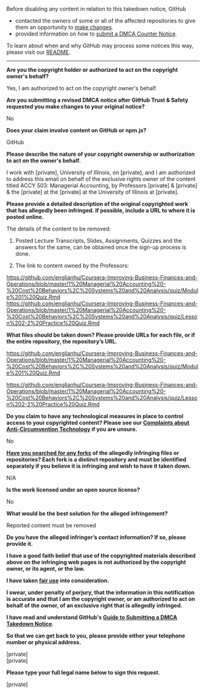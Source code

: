 Before disabling any content in relation to this takedown notice, GitHub
- contacted the owners of some or all of the affected repositories to give them an opportunity to [make changes](https://docs.github.com/en/github/site-policy/dmca-takedown-policy#a-how-does-this-actually-work).
- provided information on how to [submit a DMCA Counter Notice](https://docs.github.com/en/articles/guide-to-submitting-a-dmca-counter-notice).

To learn about when and why GitHub may process some notices this way, please visit our [README](https://github.com/github/dmca/blob/master/README.md#anatomy-of-a-takedown-notice).

---

**Are you the copyright holder or authorized to act on the copyright owner's behalf?**

Yes, I am authorized to act on the copyright owner's behalf.

**Are you submitting a revised DMCA notice after GitHub Trust & Safety requested you make changes to your original notice?**

No

**Does your claim involve content on GitHub or npm.js?**

GitHub

**Please describe the nature of your copyright ownership or authorization to act on the owner's behalf.**

I work with [private], University of Illinois, on [private], and I am authorized to address this email on behalf of the exclusive rights owner of the content titled ACCY 503: Managerial Accounting, by Professors [private] & [private] & the [private] at the [private] at the University of Illinois at [private].

**Please provide a detailed description of the original copyrighted work that has allegedly been infringed. If possible, include a URL to where it is posted online.**

The details of the content to be removed:

1) Posted Lecture Transcripts, Slides, Assignments, Quizzes and the answers for the same, can be obtained once the sign-up process is done.

2) The link to content owned by the Professors:

https://github.com/englianhu/Coursera-Improving-Business-Finances-and-Operations/blob/master/1%20Managerial%20Accounting%20-%20Cost%20Behaviors%2C%20Systems%20and%20Analysis/quiz/Module%201%20Quiz.Rmd  
https://github.com/englianhu/Coursera-Improving-Business-Finances-and-Operations/blob/master/1%20Managerial%20Accounting%20-%20Cost%20Behaviors%2C%20Systems%20and%20Analysis/quiz/Lesson%202-2%20Practice%20Quiz.Rmd

**What files should be taken down? Please provide URLs for each file, or if the entire repository, the repository’s URL.**

https://github.com/englianhu/Coursera-Improving-Business-Finances-and-Operations/blob/master/1%20Managerial%20Accounting%20-%20Cost%20Behaviors%2C%20Systems%20and%20Analysis/quiz/Module%201%20Quiz.Rmd

https://github.com/englianhu/Coursera-Improving-Business-Finances-and-Operations/blob/master/1%20Managerial%20Accounting%20-%20Cost%20Behaviors%2C%20Systems%20and%20Analysis/quiz/Lesson%202-2%20Practice%20Quiz.Rmd

**Do you claim to have any technological measures in place to control access to your copyrighted content? Please see our <a href="https://docs.github.com/articles/guide-to-submitting-a-dmca-takedown-notice#complaints-about-anti-circumvention-technology">Complaints about Anti-Circumvention Technology</a> if you are unsure.**

No

**<a href="https://docs.github.com/articles/dmca-takedown-policy#b-what-about-forks-or-whats-a-fork">Have you searched for any forks</a> of the allegedly infringing files or repositories? Each fork is a distinct repository and must be identified separately if you believe it is infringing and wish to have it taken down.**

N/A

**Is the work licensed under an open source license?**

No

**What would be the best solution for the alleged infringement?**

Reported content must be removed

**Do you have the alleged infringer’s contact information? If so, please provide it.**

**I have a good faith belief that use of the copyrighted materials described above on the infringing web pages is not authorized by the copyright owner, or its agent, or the law.**

**I have taken <a href="https://www.lumendatabase.org/topics/22">fair use</a> into consideration.**

**I swear, under penalty of perjury, that the information in this notification is accurate and that I am the copyright owner, or am authorized to act on behalf of the owner, of an exclusive right that is allegedly infringed.**

**I have read and understand GitHub's <a href="https://docs.github.com/articles/guide-to-submitting-a-dmca-takedown-notice/">Guide to Submitting a DMCA Takedown Notice</a>.**

**So that we can get back to you, please provide either your telephone number or physical address.**

[private]  
[private]  

**Please type your full legal name below to sign this request.**

[private]  

